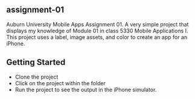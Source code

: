 assignment-01
---------------
Auburn University Mobile Apps Assignment 01. A very simple project that displays my knowledge of Module 01 in class 5330 Mobile Applications I.
This project uses a label, image assets, and color to create an app for an iPhone.

Getting Started
---------------
- Clone the project
- Click on the project within the folder
- Run the project to see the output in the iPhone simulator.
